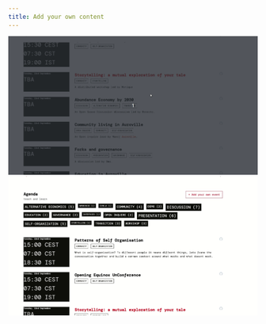 ```yaml
---
title: Add your own content
---
```

![Add your content](../../src/assets/img/edit_mouse.gif)
![Edit your content](../../src/assets/img/edit_cms.gif)